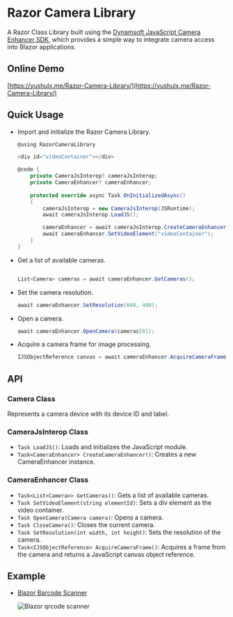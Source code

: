 # Razor Camera Library
A Razor Class Library built using the [Dynamsoft JavaScript Camera Enhancer SDK](https://www.npmjs.com/package/dynamsoft-camera-enhancer), which provides a simple way to integrate camera access into Blazor applications.

## Online Demo
[https://yushulx.me/Razor-Camera-Library/](https://yushulx.me/Razor-Camera-Library/)


## Quick Usage
- Import and initialize the Razor Camera Library.
    
    ```csharp
    @using RazorCameraLibrary
    
    <div id="videoContainer"></div>

    @code {
        private CameraJsInterop? cameraJsInterop;
        private CameraEnhancer? cameraEnhancer;
        
        protected override async Task OnInitializedAsync()
        {
            cameraJsInterop = new CameraJsInterop(JSRuntime);
            await cameraJsInterop.LoadJS();
    
            cameraEnhancer = await cameraJsInterop.CreateCameraEnhancer();
            await cameraEnhancer.SetVideoElement("videoContainer");
        }
    }
    ```

- Get a list of available cameras.

    ```csharp
    
    List<Camera> cameras = await cameraEnhancer.GetCameras();
    ```
- Set the camera resolution.

    ```csharp
    await cameraEnhancer.SetResolution(640, 480);
    ```
- Open a camera.

    ```csharp
    await cameraEnhancer.OpenCamera(cameras[0]);
    ```
- Acquire a camera frame for image processing.

    ```csharp
    IJSObjectReference canvas = await cameraEnhancer.AcquireCameraFrame();
    ```
## API

### Camera Class
Represents a camera device with its device ID and label.

### CameraJsInterop Class

- `Task LoadJS()`: Loads and initializes the JavaScript module.
- `Task<CameraEnhancer> CreateCameraEnhancer()`: Creates a new CameraEnhancer instance.

### CameraEnhancer Class 
- `Task<List<Camera>> GetCameras()`: Gets a list of available cameras.
- `Task SetVideoElement(string elementId)`: Sets a div element as the video container.
- `Task OpenCamera(Camera camera)`: Opens a camera.
- `Task CloseCamera()`: Closes the current camera.
- `Task SetResolution(int width, int height)`: Sets the resolution of the camera.
- `Task<IJSObjectReference> AcquireCameraFrame()`: Acquires a frame from the camera and returns a JavaScript canvas object reference.


## Example
- [Blazor Barcode Scanner](https://github.com/yushulx/Razor-Camera-Library/tree/main/example)
    
    ![Blazor qrcode scanner](https://github.com/yushulx/Razor-Camera-Library/assets/2202306/a0ce82c6-5456-4509-9dad-cc5f9cd77c3b)